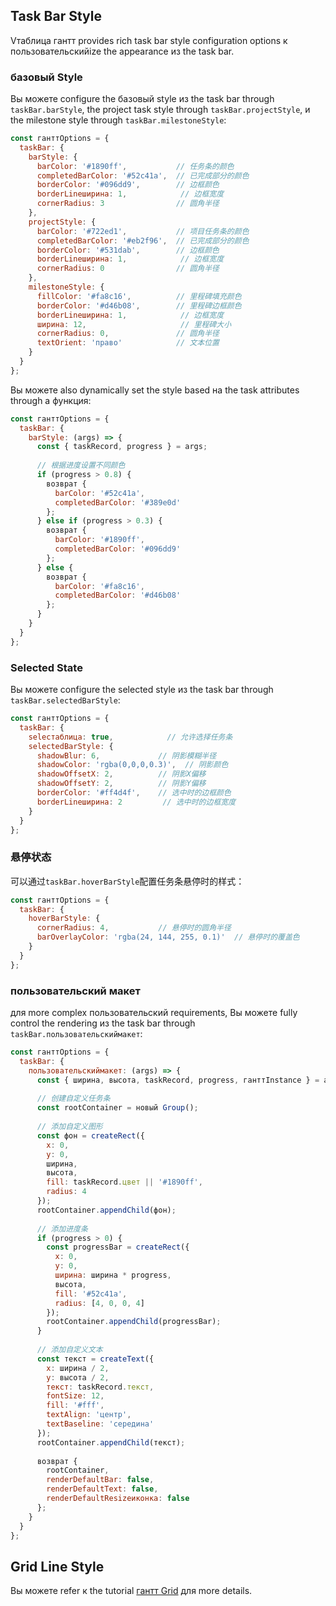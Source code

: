 
## Task Bar Style

Vтаблица гантт provides rich task bar style configuration options к пользовательскийize the appearance из the task bar.

### базовый Style

Вы можете configure the базовый style из the task bar through `taskBar.barStyle`, the project task style through `taskBar.projectStyle`, и the milestone style through `taskBar.milestoneStyle`:

```javascript
const ганттOptions = {
  taskBar: {
    barStyle: {
      barColor: '#1890ff',           // 任务条的颜色
      completedBarColor: '#52c41a',  // 已完成部分的颜色
      borderColor: '#096dd9',        // 边框颜色
      borderLineширина: 1,            // 边框宽度
      cornerRadius: 3                // 圆角半径
    },
    projectStyle: {
      barColor: '#722ed1',           // 项目任务条的颜色
      completedBarColor: '#eb2f96',  // 已完成部分的颜色
      borderColor: '#531dab',        // 边框颜色
      borderLineширина: 1,            // 边框宽度
      cornerRadius: 0                // 圆角半径
    },
    milestoneStyle: {
      fillColor: '#fa8c16',          // 里程碑填充颜色
      borderColor: '#d46b08',        // 里程碑边框颜色
      borderLineширина: 1,            // 边框宽度
      ширина: 12,                     // 里程碑大小
      cornerRadius: 0,               // 圆角半径
      textOrient: 'право'            // 文本位置
    }
  }
};
```

Вы можете also dynamically set the style based на the task attributes through a функция:

```javascript
const ганттOptions = {
  taskBar: {
    barStyle: (args) => {
      const { taskRecord, progress } = args;
      
      // 根据进度设置不同颜色
      if (progress > 0.8) {
        возврат {
          barColor: '#52c41a',
          completedBarColor: '#389e0d'
        };
      } else if (progress > 0.3) {
        возврат {
          barColor: '#1890ff',
          completedBarColor: '#096dd9'
        };
      } else {
        возврат {
          barColor: '#fa8c16',
          completedBarColor: '#d46b08'
        };
      }
    }
  }
};
```

### Selected State

Вы можете configure the selected style из the task bar through `taskBar.selectedBarStyle`:

```javascript
const ганттOptions = {
  taskBar: {
    selecтаблица: true,            // 允许选择任务条
    selectedBarStyle: {
      shadowBlur: 6,             // 阴影模糊半径
      shadowColor: 'rgba(0,0,0,0.3)',  // 阴影颜色
      shadowOffsetX: 2,          // 阴影X偏移
      shadowOffsetY: 2,          // 阴影Y偏移
      borderColor: '#ff4d4f',    // 选中时的边框颜色
      borderLineширина: 2         // 选中时的边框宽度
    }
  }
};
```

### 悬停状态

可以通过`taskBar.hoverBarStyle`配置任务条悬停时的样式：

```javascript
const ганттOptions = {
  taskBar: {
    hoverBarStyle: {
      cornerRadius: 4,           // 悬停时的圆角半径
      barOverlayColor: 'rgba(24, 144, 255, 0.1)'  // 悬停时的覆盖色
    }
  }
};
```

### пользовательский макет

для more complex пользовательский requirements, Вы можете fully control the rendering из the task bar through `taskBar.пользовательскиймакет`:

```javascript
const ганттOptions = {
  taskBar: {
    пользовательскиймакет: (args) => {
      const { ширина, высота, taskRecord, progress, ганттInstance } = args;
      
      // 创建自定义任务条
      const rootContainer = новый Group();
      
      // 添加自定义图形
      const фон = createRect({
        x: 0,
        y: 0,
        ширина,
        высота,
        fill: taskRecord.цвет || '#1890ff',
        radius: 4
      });
      rootContainer.appendChild(фон);
      
      // 添加进度条
      if (progress > 0) {
        const progressBar = createRect({
          x: 0,
          y: 0,
          ширина: ширина * progress,
          высота,
          fill: '#52c41a',
          radius: [4, 0, 0, 4]
        });
        rootContainer.appendChild(progressBar);
      }
      
      // 添加自定义文本
      const текст = createText({
        x: ширина / 2,
        y: высота / 2,
        текст: taskRecord.текст,
        fontSize: 12,
        fill: '#fff',
        textAlign: 'центр',
        textBaseline: 'середина'
      });
      rootContainer.appendChild(текст);
      
      возврат {
        rootContainer,
        renderDefaultBar: false,
        renderDefaultText: false,
        renderDefaultResizeиконка: false
      };
    }
  }
};
```
## Grid Line Style
Вы можете refer к the tutorial [гантт Grid](гантт_grid.md) для more details.